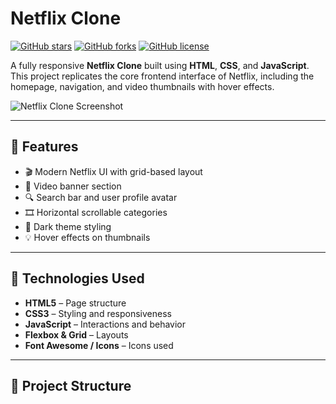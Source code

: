 # Netflix Clone

[![GitHub stars](https://img.shields.io/github/stars/YourUsername/Netflix_Clone?style=social)](https://github.com/YourUsername/Netflix_Clone/stargazers)
[![GitHub forks](https://img.shields.io/github/forks/YourUsername/Netflix_Clone?style=social)](https://github.com/YourUsername/Netflix_Clone/network/members)
[![GitHub license](https://img.shields.io/github/license/YourUsername/Netflix_Clone)](https://github.com/YourUsername/Netflix_Clone/blob/main/LICENSE)

A fully responsive **Netflix Clone** built using **HTML**, **CSS**, and **JavaScript**. This project replicates the core frontend interface of Netflix, including the homepage, navigation, and video thumbnails with hover effects.

![Netflix Clone Screenshot](public)

---

## 🌟 Features

- 🎬 Modern Netflix UI with grid-based layout  
- 🎥 Video banner section  
- 🔍 Search bar and user profile avatar  
- 🎞️ Horizontal scrollable categories  
- 🌙 Dark theme styling  
- 💡 Hover effects on thumbnails  

---

## 🚀 Technologies Used

- **HTML5** – Page structure  
- **CSS3** – Styling and responsiveness  
- **JavaScript** – Interactions and behavior  
- **Flexbox & Grid** – Layouts  
- **Font Awesome / Icons** – Icons used  

---

## 📁 Project Structure

